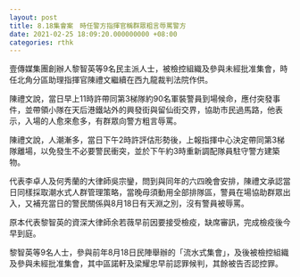 ```yaml
---
layout: post
title: 8.18集會案　時任警方指揮官稱群眾粗言辱罵警方
date: 2021-02-25 18:09:20.000000000 +08:00
categories: rthk
---
```


壹傳媒集團創辦人黎智英等9名民主派人士，被檢控組織及參與未經批准集會，時任北角分區助理指揮官陳禮文繼續在西九龍裁判法院作供。

陳禮文說，當日早上11時許帶同第3梯隊約90名軍裝警員到場候命，應付突發事件，並帶領小隊在天后港鐵站外的興發街與留仙街交界，協助市民過馬路，他表示，入場的人愈來愈多，有群眾向警方粗言辱罵。

陳禮文說，人潮漸多，當日下午2時許評估形勢後，上報指揮中心決定帶同第3梯隊離場，以免發生不必要警民衝突，並於下午約3時重新調配隊員駐守警方建築物。

代表李卓人及何秀蘭的大律師吳宗鑾，問到與同年的六四晚會安排，陳禮文承認當日同樣採取潮水式人群管理策略，當晚毋須動用全部排隊區，警員在場協助群眾出入，又補充當日的警民關係與8月18日有天淵之別，沒有警員被辱罵。

原本代表黎智英的資深大律師余若薇早前因要接受檢疫，缺席審訊，完成檢疫後今早到庭。

黎智英等9名人士，參與前年8月18日民陣舉辦的「流水式集會」，及後被檢控組織及參與未經批准集會，其中區諾軒及梁耀忠早前認罪候判，其餘被告否認控罪。
